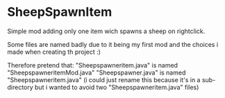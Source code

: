 # SheepSpawnItem

Simple mod adding only one item wich spawns a sheep on rightclick.

Some files are named badly due to it being my first mod and the choices i made when creating th project :)

Therefore pretend that: 
"Sheepspawneritem.java" is named "SheepspawneritemMod.java"
"Sheepspawner.java" is named "Sheepspawneritem.java" (i could just rename this because it's in a sub-directory but i wanted to avoid two "Sheepspawneritem.java" files)
